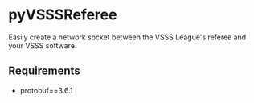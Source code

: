 # pyVSSSReferee
Easily create a network socket between the VSSS League's referee and your VSSS software.


## Requirements
- protobuf==3.6.1
